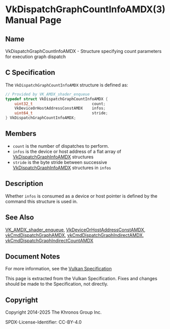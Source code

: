 # VkDispatchGraphCountInfoAMDX(3) Manual Page

## Name

VkDispatchGraphCountInfoAMDX - Structure specifying count parameters for execution graph dispatch



## [](#_c_specification)C Specification

The `VkDispatchGraphCountInfoAMDX` structure is defined as:

```c++
// Provided by VK_AMDX_shader_enqueue
typedef struct VkDispatchGraphCountInfoAMDX {
    uint32_t                          count;
    VkDeviceOrHostAddressConstAMDX    infos;
    uint64_t                          stride;
} VkDispatchGraphCountInfoAMDX;
```

## [](#_members)Members

- `count` is the number of dispatches to perform.
- `infos` is the device or host address of a flat array of [VkDispatchGraphInfoAMDX](https://registry.khronos.org/vulkan/specs/latest/man/html/VkDispatchGraphInfoAMDX.html) structures
- `stride` is the byte stride between successive [VkDispatchGraphInfoAMDX](https://registry.khronos.org/vulkan/specs/latest/man/html/VkDispatchGraphInfoAMDX.html) structures in `infos`

## [](#_description)Description

Whether `infos` is consumed as a device or host pointer is defined by the command this structure is used in.

## [](#_see_also)See Also

[VK\_AMDX\_shader\_enqueue](https://registry.khronos.org/vulkan/specs/latest/man/html/VK_AMDX_shader_enqueue.html), [VkDeviceOrHostAddressConstAMDX](https://registry.khronos.org/vulkan/specs/latest/man/html/VkDeviceOrHostAddressConstAMDX.html), [vkCmdDispatchGraphAMDX](https://registry.khronos.org/vulkan/specs/latest/man/html/vkCmdDispatchGraphAMDX.html), [vkCmdDispatchGraphIndirectAMDX](https://registry.khronos.org/vulkan/specs/latest/man/html/vkCmdDispatchGraphIndirectAMDX.html), [vkCmdDispatchGraphIndirectCountAMDX](https://registry.khronos.org/vulkan/specs/latest/man/html/vkCmdDispatchGraphIndirectCountAMDX.html)

## [](#_document_notes)Document Notes

For more information, see the [Vulkan Specification](https://registry.khronos.org/vulkan/specs/latest/html/vkspec.html#VkDispatchGraphCountInfoAMDX)

This page is extracted from the Vulkan Specification. Fixes and changes should be made to the Specification, not directly.

## [](#_copyright)Copyright

Copyright 2014-2025 The Khronos Group Inc.

SPDX-License-Identifier: CC-BY-4.0